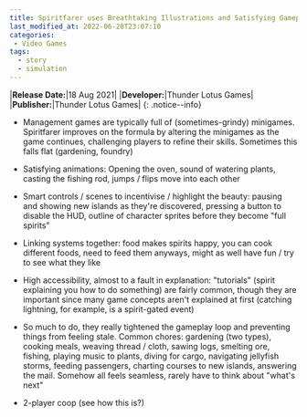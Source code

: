 ```yaml
---
title: Spiritfarer uses Breathtaking Illustrations and Satisfying Gameplay to Minimize "Grind"
last_modified_at: 2022-06-20T23:07:10
categories:
 - Video Games
tags:
  - story
  - simulation
---
```


|**Release Date:**|18 Aug 2021|
|**Developer:**|Thunder Lotus Games|
|**Publisher:**|Thunder Lotus Games|
{: .notice--info}


- Management games are typically full of (sometimes-grindy) minigames.
    Spiritfarer improves on the formula by altering the minigames as the game
    continues, challenging players to refine their skills. Sometimes this falls
    flat (gardening, foundry)

- Satisfying animations: Opening the oven, sound of watering plants, casting the
    fishing rod, jumps / flips move into each other

- Smart controls / scenes to incentivise / highlight the beauty: pausing and
    showing new islands as they're discovered, pressing a button to disable the
    HUD, outline of character sprites before they become "full spirits"

- Linking systems together: food makes spirits happy, you can cook different
    foods, need to feed them anyways, might as well have fun / try to see what
    they like

- High accessibility, almost to a fault in explanation: "tutorials" (spirit
    explaining you how to do something) are fairly common, though they are
    important since many game concepts aren't explained at first (catching
    lightning, for example, is a spirit-gated event)

- So much to do, they really tightened the gameplay loop and preventing things
    from feeling stale. Common chores: gardening (two types), cooking meals,
    weaving thread / cloth, sawing logs, smelting ore, fishing, playing music to
    plants, diving for cargo, navigating jellyfish storms, feeding passengers,
    charting courses to new islands, answering the mail. Somehow all feels
    seamless, rarely have to think about "what's next"

- 2-player coop (see how this is?)

